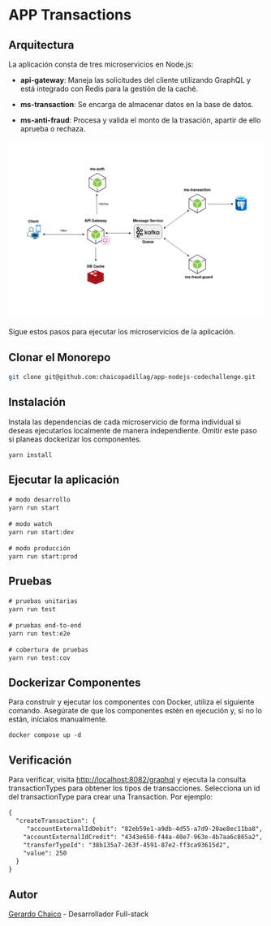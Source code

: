 # APP Transactions

## Arquitectura

La aplicación consta de tres microservicios en Node.js:

- **api-gateway**: Maneja las solicitudes del cliente utilizando GraphQL y está integrado con Redis para la gestión de la caché.
- **ms-transaction**: Se encarga de almacenar datos en la base de datos.

- **ms-anti-fraud**: Procesa y valida el monto de la trasación, apartir de ello aprueba o rechaza.

![Arquitectura](https://raw.githubusercontent.com/chaicopadillag/app-nodejs-codechallenge/develop/arquitectura.png)

Sigue estos pasos para ejecutar los microservicios de la aplicación.

## Clonar el Monorepo

```bash
git clone git@github.com:chaicopadillag/app-nodejs-codechallenge.git
```

## Instalación

Instala las dependencias de cada microservicio de forma individual si deseas ejecutarlos localmente de manera independiente. Omitir este paso si planeas dockerizar los componentes.

```
yarn install

```

## Ejecutar la aplicación

```
# modo desarrollo
yarn run start

# modo watch
yarn run start:dev

# modo producción
yarn run start:prod

```

## Pruebas

```
# pruebas unitarias
yarn run test

# pruebas end-to-end
yarn run test:e2e

# cobertura de pruebas
yarn run test:cov

```

## Dockerizar Componentes

Para construir y ejecutar los componentes con Docker, utiliza el siguiente comando. Asegúrate de que los componentes estén en ejecución y, si no lo están, inícialos manualmente.

```
docker compose up -d

```

## Verificación

Para verificar, visita [http://localhost:8082/graphql](http://localhost:8082/graphql) y ejecuta la consulta transactionTypes para obtener los tipos de transacciones. Selecciona un id del transactionType para crear una Transaction. Por ejemplo:

```
{
  "createTransaction": {
     "accountExternalIdDebit": "82eb59e1-a9db-4d55-a7d9-20ae8ec11ba8",
    "accountExternalIdCredit": "4343e650-f44a-40e7-963e-4b7aa6c865a2",
    "transferTypeId": "38b135a7-263f-4591-87e2-ff3ca93615d2",
    "value": 250
  }
}

```

## Autor

[Gerardo Chaico](https://chaicopadillag.github.io/) - Desarrollador Full-stack
